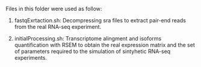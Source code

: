 Files in this folder were used as follow:
 
  1. fastqExrtaction.sh: Decompressing sra files to extract pair-end reads from the real RNA-seq experiment.
  
  2. initialProcessing.sh: Transcriptome alingment and isoforms quantification with RSEM to obtain the real expression matrix and the set of parameters required to the simulation of sintyhetic RNA-seq experiments.
  
